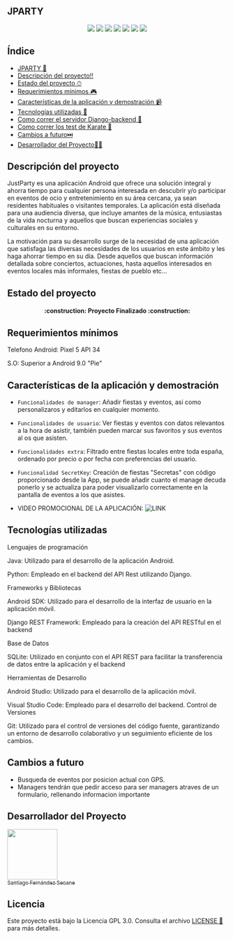 ## JPARTY
<p align="center">
  <img src="https://raw.githubusercontent.com/SantiFdezz/JustPartyApp/main/doc/Banner.png">
  <img src="https://img.shields.io/badge/PFC_DAM-2024-purple">
  <img src="https://img.shields.io/badge/STATUS-%20FINALIZADO-green">
  <img src="https://img.shields.io/badge/Python-v.3.12.3-674EA7?logo=python&logoColor=white&style=plastic">
  <img src="https://img.shields.io/badge/Django-v.4.2.6-674EA7?logo=django&logoColor=white&style=plastic">
  <img src="https://img.shields.io/badge/Java-v.20.0.2-674EA7?logo=java&logoColor=white&style=plastic">
  <img src="https://img.shields.io/github/stars/SantiFdezz/JustPartyApp?style=social">
</p>


## Índice

* [JPARTY 🎈](#jparty)
* [Descripción del proyecto‼️](#descripción-del-proyecto)
* [Estado del proyecto ⏱](#estado-del-proyecto)
* [Requerimientos mínimos 🎮](#requerimientos-mínimos)
* [Características de la aplicación y demostración 📹](#características-de-la-aplicación-y-demostración)
* [Tecnologías utilizadas  🤖](#tecnologías-utilizadas)
* [Como correr el servidor Django-backend  🤖](jparty-backend/README.md)
* [Como correr los test de Karate  🤖](tests/README.md)
* [Cambios a futuro⏭️](#cambios-a-futuro)
* [Desarrollador del Proyecto👨‍💻](#desarrollador-del-proyecto)
 
## Descripción del proyecto
JustParty es una aplicación Android que ofrece una solución integral y ahorra tiempo para cualquier persona interesada en descubrir y/o participar en eventos de ocio y entretenimiento en su área cercana, ya sean residentes habituales o visitantes temporales. La aplicación está diseñada para una audiencia diversa, que incluye amantes de la música, entusiastas de la vida nocturna y aquellos que buscan experiencias sociales y culturales en su entorno.

La motivación para su desarrollo surge de la necesidad de una aplicación que satisfaga las diversas necesidades de los usuarios en este ámbito y les haga ahorrar tiempo en su día. Desde aquellos que buscan información detallada sobre conciertos, actuaciones, hasta aquellos interesados en eventos locales más informales, fiestas de pueblo etc...


## Estado del proyecto 

<h4 align="center">:construction: Proyecto Finalizado :construction:</h4>

## Requerimientos mínimos 

Telefono Android: Pixel 5 API 34 

S.O: Superior a Android 9.0 "Pie"

## Características de la aplicación y demostración

* `Funcionalidades de manager`: Añadir fiestas y eventos, asi como personalizaros y editarlos en cualquier momento.

* `Funcionalidades de usuario`: Ver fiestas y eventos con datos relevantos a la hora de asistir, también pueden marcar sus favoritos y sus eventos al os que asisten.

* `Funcionalidades extra`: Filtrado entre fiestas locales entre toda españa, ordenado por precio o por fecha con preferencias del usuario.

* `Funcionalidad SecretKey`: Creación de fiestas "Secretas" con código proporcionado desde la App, se puede añadir cuanto el manage decuda ponerlo y se actualiza para poder visualizarlo correctamente en la pantalla de eventos a los que asistes.

* VIDEO PROMOCIONAL DE LA APLICACIÓN:
  ![LINK]((https://www.youtube.com/watch?v=9k1Z7aCRcTk))

## Tecnologías utilizadas

Lenguajes de programación

  Java: Utilizado para el desarrollo de la aplicación Android.

  Python: Empleado en el backend del API Rest utilizando Django.

Frameworks y Bibliotecas

  Android SDK: Utilizado para el desarrollo de la interfaz de usuario en la aplicación móvil.

  Django REST Framework: Empleado para la creación del API RESTful en el backend

Base de Datos

  SQLite: Utilizado en conjunto con el API REST para facilitar la transferencia de datos entre la aplicación y el backend

Herramientas de Desarrollo

  Android Studio: Utilizado para el desarrollo de la aplicación móvil.

  Visual Studio Code: Empleado para el desarrollo del backend.
Control de Versiones

  Git: Utilizado para el control de versiones del código fuente, garantizando un entorno de desarrollo colaborativo y un seguimiento eficiente de los cambios.

## Cambios a futuro
 - Busqueda de eventos por posicion actual con GPS.
 - Managers tendrán que pedir acceso para ser managers atraves de un formulario, rellenando informacion importante 

## Desarrollador del Proyecto
[<img src="https://avatars.githubusercontent.com/u/145338461?v=4" width=115><br><sub>Santiago Fernández Seoane</sub>](https://github.com/SantiFdezz)

## Licencia

Este proyecto está bajo la Licencia GPL 3.0. Consulta el archivo [LICENSE  🤖](LICENSE) para más detalles.
